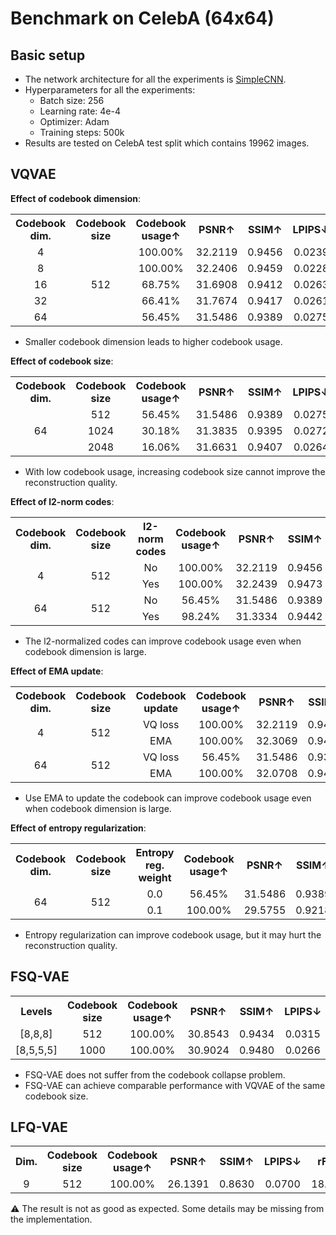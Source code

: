 # Benchmark on CelebA (64x64)



## Basic setup

- The network architecture for all the experiments is [SimpleCNN](../models/autoencoder/simple_cnn.py).
- Hyperparameters for all the experiments:
  - Batch size: 256
  - Learning rate: 4e-4
  - Optimizer: Adam
  - Training steps: 500k
- Results are tested on CelebA test split which contains 19962 images.



## VQVAE

**Effect of codebook dimension**:

<table style="text-align: center;">
<tr>
    <th>Codebook dim.</th>
    <th>Codebook size</th>
    <th>Codebook usage↑</th>
    <th>PSNR↑</th>
    <th>SSIM↑</th>
    <th>LPIPS↓</th>
    <th>rFID↓</th>
</tr>
<tr>
    <td>4</td>
    <td rowspan="5">512</td>
    <td>100.00%</td>
    <td>32.2119</td>
    <td>0.9456</td>
    <td>0.0239</td>
    <td>16.3249</td>
</tr>
<tr>
    <td>8</td>
    <td>100.00%</td>
    <td>32.2406</td>
    <td>0.9459</td>
    <td>0.0228</td>
    <td>16.6592</td>
</tr>
<tr>
    <td>16</td>
    <td>68.75%</td>
    <td>31.6908</td>
    <td>0.9412</td>
    <td>0.0263</td>
    <td>16.4272</td>
</tr>
<tr>
    <td>32</td>
    <td>66.41%</td>
    <td>31.7674</td>
    <td>0.9417</td>
    <td>0.0261</td>
    <td>16.3970</td>
</tr>
<tr>
    <td>64</td>
    <td>56.45%</td>
    <td>31.5486</td>
    <td>0.9389</td>
    <td>0.0275</td>
    <td>16.8227</td>
</tr>
</table>

- Smaller codebook dimension leads to higher codebook usage.

**Effect of codebook size**:

<table style="text-align: center;">
<tr>
    <th>Codebook dim.</th>
    <th>Codebook size</th>
    <th>Codebook usage↑</th>
    <th>PSNR↑</th>
    <th>SSIM↑</th>
    <th>LPIPS↓</th>
    <th>rFID↓</th>
</tr>
<tr>
    <td rowspan="3">64</td>
    <td>512</td>
    <td>56.45%</td>
    <td>31.5486</td>
    <td>0.9389</td>
    <td>0.0275</td>
    <td>16.8227</td>
</tr>
<tr>
    <td>1024</td>
    <td>30.18%</td>
    <td>31.3835</td>
    <td>0.9395</td>
    <td>0.0272</td>
    <td>16.4965</td>
</tr>
<tr>
    <td>2048</td>
    <td>16.06%</td>
    <td>31.6631</td>
    <td>0.9407</td>
    <td>0.0264</td>
    <td>16.5808</td>
</tr>
</table>

- With low codebook usage, increasing codebook size cannot improve the reconstruction quality.

**Effect of l2-norm codes**:

<table style="text-align: center;">
<tr>
    <th>Codebook dim.</th>
    <th>Codebook size</th>
    <th>l2-norm codes</th> 
    <th>Codebook usage↑</th>
    <th>PSNR↑</th>
    <th>SSIM↑</th>
    <th>LPIPS↓</th>
    <th>rFID↓</th>
</tr>
<tr>
    <td rowspan="2">4</td>
    <td rowspan="2">512</td>
    <td>No</td>
    <td>100.00%</td>
    <td>32.2119</td>
    <td>0.9456</td>
    <td>0.0239</td>
    <td>16.3249</td>
</tr>
<tr>
    <td>Yes</td>
    <td>100.00%</td>
    <td>32.2439</td>
    <td>0.9473</td>
    <td></td>
    <td>16.4495</td>
</tr>
<tr>
    <td rowspan="2">64</td>
    <td rowspan="2">512</td>
    <td>No</td>
    <td>56.45%</td>
    <td>31.5486</td>
    <td>0.9389</td>
    <td>0.0275</td>
    <td>16.8227</td>
</tr>
<tr>
    <td>Yes</td>
    <td>98.24%</td>
    <td>31.3334</td>
    <td>0.9442</td>
    <td>0.0209</td>
    <td>12.9127</td>
</tr>
</table>

- The l2-normalized codes can improve codebook usage even when codebook dimension is large.

**Effect of EMA update**:

<table style="text-align: center;">
<tr>
    <th>Codebook dim.</th>
    <th>Codebook size</th>
    <th>Codebook update</th>
    <th>Codebook usage↑</th>
    <th>PSNR↑</th>
    <th>SSIM↑</th>
    <th>LPIPS↓</th>
    <th>rFID↓</th>
</tr>
<tr>
    <td rowspan="2">4</td>
    <td rowspan="2">512</td>
    <td>VQ loss</td>
    <td>100.00%</td>
    <td>32.2119</td>
    <td>0.9456</td>
    <td>0.0239</td>
    <td>16.3249</td>
</tr>
<tr>
    <td>EMA</td>
    <td>100.00%</td>
    <td>32.3069</td>
    <td>0.9468</td>
    <td>0.0224</td>
    <td>16.3338</td>
</tr>
<tr>
    <td rowspan="2">64</td>
    <td rowspan="2">512</td>
    <td>VQ loss</td>
    <td>56.45%</td>
    <td>31.5486</td>
    <td>0.9389</td>
    <td>0.0275</td>
    <td>16.8227</td>
</tr>
<tr>
    <td>EMA</td>
    <td>100.00%</td>
    <td>32.0708</td>
    <td>0.9459</td>
    <td>0.0228</td>
    <td>15.5629</td>
</tr>
</table>

- Use EMA to update the codebook can improve codebook usage even when codebook dimension is large.

**Effect of entropy regularization**:

<table style="text-align: center;">
<tr>
    <th>Codebook dim.</th>
    <th>Codebook size</th>
    <th>Entropy reg. weight</th>
    <th>Codebook usage↑</th>
    <th>PSNR↑</th>
    <th>SSIM↑</th>
    <th>LPIPS↓</th>
    <th>rFID↓</th>
</tr>
<tr>
    <td rowspan="2">64</td>
    <td rowspan="2">512</td>
    <td>0.0</td>
    <td>56.45%</td>
    <td>31.5486</td>
    <td>0.9389</td>
    <td>0.0275</td>
    <td>16.8227</td>
</tr>
<tr>
    <td>0.1</td>
    <td>100.00%</td>
    <td>29.5755</td>
    <td>0.9218</td>
    <td>0.0422</td>
    <td>14.1500</td>
</tr>
</table>

- Entropy regularization can improve codebook usage, but it may hurt the reconstruction quality.



## FSQ-VAE

<table style="text-align: center;">
<tr>
    <th>Levels</th>
    <th>Codebook size</th> 
    <th>Codebook usage↑</th>
    <th>PSNR↑</th>
    <th>SSIM↑</th>
    <th>LPIPS↓</th>
    <th>rFID↓</th>
</tr>
<tr>
    <td style="text-align: center">[8,8,8]</td>
    <td style="text-align: center">512</td>
    <td style="text-align: center">100.00%</td>
    <td style="text-align: center">30.8543</td>
    <td style="text-align: center">0.9434</td>
    <td style="text-align: center">0.0315</td>
    <td style="text-align: center">15.7079</td>
</tr>
<tr>
    <td style="text-align: center">[8,5,5,5]</td>
    <td style="text-align: center">1000</td>
    <td style="text-align: center">100.00%</td>
    <td style="text-align: center">30.9024</td>
    <td style="text-align: center">0.9480</td>
    <td style="text-align: center">0.0266</td>
    <td style="text-align: center">15.8230</td>
</tr>
</table>

- FSQ-VAE does not suffer from the codebook collapse problem.
- FSQ-VAE can achieve comparable performance with VQVAE of the same codebook size.



## LFQ-VAE

<table style="text-align: center;">
<tr>
    <th>Dim.</th>
    <th>Codebook size</th> 
    <th>Codebook usage↑</th>
    <th>PSNR↑</th>
    <th>SSIM↑</th>
    <th>LPIPS↓</th>
    <th>rFID↓</th>
</tr>
<tr>
    <td>9</td>
    <td>512</td>
    <td>100.00%</td>
    <td>26.1391</td>
    <td>0.8630</td>
    <td>0.0700</td>
    <td>18.5518</td>
</table>

⚠️ The result is not as good as expected. Some details may be missing from the implementation.
